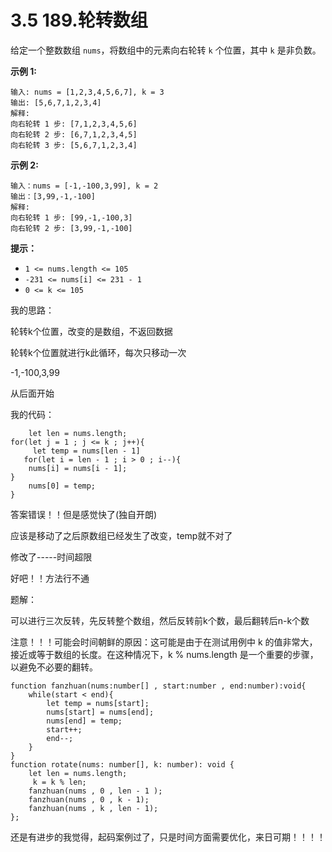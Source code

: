 ﻿

# 3.5 189.轮转数组

给定一个整数数组 `nums`，将数组中的元素向右轮转 `k` 个位置，其中 `k` 是非负数。

 

**示例 1:**

```
输入: nums = [1,2,3,4,5,6,7], k = 3
输出: [5,6,7,1,2,3,4]
解释:
向右轮转 1 步: [7,1,2,3,4,5,6]
向右轮转 2 步: [6,7,1,2,3,4,5]
向右轮转 3 步: [5,6,7,1,2,3,4]
```

**示例 2:**

```
输入：nums = [-1,-100,3,99], k = 2
输出：[3,99,-1,-100]
解释: 
向右轮转 1 步: [99,-1,-100,3]
向右轮转 2 步: [3,99,-1,-100]
```

 

**提示：**

- `1 <= nums.length <= 105`
- `-231 <= nums[i] <= 231 - 1`
- `0 <= k <= 105`

我的思路：

轮转k个位置，改变的是数组，不返回数据

轮转k个位置就进行k此循环，每次只移动一次

-1,-100,3,99

从后面开始

我的代码：

```
    let len = nums.length;
for(let j = 1 ; j <= k ; j++){
     let temp = nums[len - 1]
   for(let i = len - 1 ; i > 0 ; i--){
    nums[i] = nums[i - 1];
}
    nums[0] = temp; 
}
```

答案错误！！但是感觉快了(独自开朗)

应该是移动了之后原数组已经发生了改变，temp就不对了

修改了-----时间超限

好吧！！方法行不通

题解：

可以进行三次反转，先反转整个数组，然后反转前k个数，最后翻转后n-k个数

注意！！！可能会时间朝鲜的原因：这可能是由于在测试用例中 k 的值非常大，接近或等于数组的长度。在这种情况下，k % nums.length 是一个重要的步骤，以避免不必要的翻转。

```
function fanzhuan(nums:number[] , start:number , end:number):void{
    while(start < end){
        let temp = nums[start];
        nums[start] = nums[end];
        nums[end] = temp;
        start++;
        end--;
    }
}
function rotate(nums: number[], k: number): void {
    let len = nums.length;
     k = k % len; 
    fanzhuan(nums , 0 , len - 1 );
    fanzhuan(nums , 0 , k - 1);
    fanzhuan(nums , k , len - 1);
};
```

还是有进步的我觉得，起码案例过了，只是时间方面需要优化，来日可期！！！！
